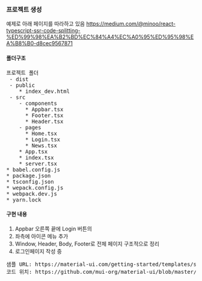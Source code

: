 ### 프로젝트 생성
예제로 아래 페이지를 따라하고 있음
https://medium.com/@minoo/react-typescript-ssr-code-splitting-%ED%99%98%EA%B2%BD%EC%84%A4%EC%A0%95%ED%95%98%EA%B8%B0-d8cec9567871

#### 폴더구조
<pre>
프로젝트 폴더
 - dist
 - public
    * index_dev.html
 - src
    - components
      * Appbar.tsx
      * Footer.tsx
      * Header.tsx
    - pages
      * Home.tsx
      * Login.tsx
      * News.tsx
    * App.tsx
    * index.tsx
    * server.tsx
* babel.config.js
* package.json
* tsconfig.json
* wepack.config.js
* webpack.dev.js
* yarn.lock
</pre>


#### 구현 내용

1. Appbar 오른쪽 끝에 Login 버튼의 
2. 좌측에 아이콘 메뉴 추가
3. Window, Header, Body, Footer로 전체 페이지 구조적으로 정리
4. 로그인페이지 작성 중
<pre>
샘플 URL: https://material-ui.com/getting-started/templates/sign-in/
코드 위치: https://github.com/mui-org/material-ui/blob/master/docs/src/pages/getting-started/templates/sign-in/SignIn.js
</pre>

